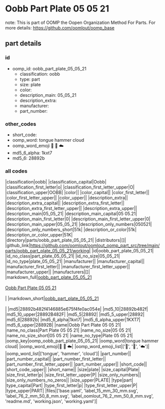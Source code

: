 # Oobb Part Plate 05 05 21  

note: This is part of OOMP the Oopen Organization Method For Parts. For more details: https://github.com/oomlout/oomp_base

##  part details





### id
* oomp_id: oobb_part_plate_05_05_21
  * classification: oobb
  * type: part
  * size: plate
  * color: 
  * description_main: 05_05_21
  * description_extra: 
  * manufacturer: 
  * part_number: 

### other_codes
* short_code: 
* oomp_word: tongue hammer cloud
* oomp_word_emoji :tongue: :hammer: :cloud:
* md5_6_alpha: 1kxt7
* md5_6: 28892b

### all codes 
|classification|oobb|
|classification_capital|Oobb|
|classification_first_letter|o|
|classification_first_letter_upper|O|
|classification_upper|OOBB|
|color||
|color_capital||
|color_first_letter||
|color_first_letter_upper||
|color_upper||
|description_extra||
|description_extra_capital||
|description_extra_first_letter||
|description_extra_first_letter_upper||
|description_extra_upper||
|description_main|05_05_21|
|description_main_capital|05 05.21|
|description_main_first_letter|0|
|description_main_first_letter_upper|0|
|description_main_upper|05_05_21|
|description_only_numbers|050521|
|description_only_numbers_short|51k|
|description_or_color|51k|
|description_or_color_upper|51K|
|directory|parts/oobb_part_plate_05_05_21|
|distributors|[]|
|github_link|https://github.com/oomlout/oomlout_oomp_part_src/tree/main/parts/oobb_part_plate_05_05_21/working|
|id|oobb_part_plate_05_05_21|
|id_no_class|part_plate_05_05_21|
|id_no_size|05_05_21|
|id_no_type|plate_05_05_21|
|manufacturer||
|manufacturer_capital||
|manufacturer_first_letter||
|manufacturer_first_letter_upper||
|manufacturer_upper||
|manufacturers|[]|
|markdown_full|[oobb_part_plate_05_05_21](https://github.com/oomlout/oomlout_oomp_part_src/tree/main/parts/oobb_part_plate_05_05_21/working)<br>[](https://github.com/oomlout/oomlout_oomp_part_src/tree/main/parts/oobb_part_plate_05_05_21/working)<br>[Oobb Part Plate 05 05 21](https://github.com/oomlout/oomlout_oomp_part_src/tree/main/parts/oobb_part_plate_05_05_21/working)<br><br>|
|markdown_short|[oobb_part_plate_05_05_21](https://github.com/oomlout/oomlout_oomp_part_src/tree/main/parts/oobb_part_plate_05_05_21/working)<br><br>|
|md5|28892b482f4146885e675f4fe0ac054e|
|md5_10|28892b482f|
|md5_10_upper|28892B482F|
|md5_5|28892|
|md5_5_upper|28892|
|md5_6|28892b|
|md5_6_alpha|1kxt7|
|md5_6_alpha_upper|1KXT7|
|md5_6_upper|28892B|
|name|Oobb Part Plate 05 05 21|
|name_no_class|Part Plate 05 05 21|
|name_no_size|05 05 21|
|name_no_size_short|05 05 21|
|name_no_type|Plate 05 05 21|
|oomp_key|oomp_oobb_part_plate_05_05_21|
|oomp_word|tongue hammer cloud|
|oomp_word_emoji|:tongue: :hammer: :cloud:|
|oomp_word_emoji_list|[':tongue:', ':hammer:', ':cloud:']|
|oomp_word_list|['tongue', 'hammer', 'cloud']|
|part_number||
|part_number_capital||
|part_number_first_letter||
|part_number_first_letter_upper||
|part_number_upper||
|short_code||
|short_code_upper||
|short_name||
|size|plate|
|size_capital|Plate|
|size_first_letter|p|
|size_first_letter_upper|P|
|size_only_numbers||
|size_only_numbers_no_zeros||
|size_upper|PLATE|
|type|part|
|type_capital|Part|
|type_first_letter|p|
|type_first_letter_upper|P|
|type_upper|PART|
|files|['base.yaml', 'label_15_mm_30_mm.svg', 'label_76_2_mm_50_8_mm.svg', 'label_oomlout_76_2_mm_50_8_mm.svg', 'readme.md', 'working.json', 'working.yaml']|
